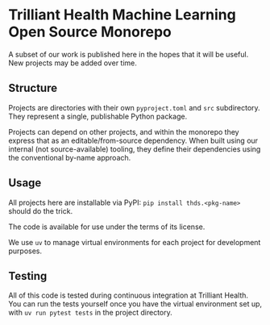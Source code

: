# Trilliant Health Machine Learning Open Source Monorepo

A subset of our work is published here in the hopes that it will be useful. New projects may be added
over time.

## Structure

Projects are directories with their own `pyproject.toml` and `src` subdirectory. They represent a single,
publishable Python package.

Projects can depend on other projects, and within the monorepo they express that as an
editable/from-source dependency. When built using our internal (not source-available) tooling, they
define their dependencies using the conventional by-name approach.

## Usage

All projects here are installable via PyPI: `pip install thds.<pkg-name>` should do the trick.

The code is available for use under the terms of its license.

We use `uv` to manage virtual environments for each project for development purposes.

## Testing

All of this code is tested during continuous integration at Trilliant Health. You can run the tests
yourself once you have the virtual environment set up, with `uv run pytest tests` in the project
directory.
